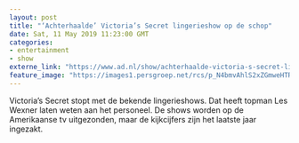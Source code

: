 ```yaml
---
layout: post
title: "‘Achterhaalde’ Victoria’s Secret lingerieshow op de schop"
date: Sat, 11 May 2019 11:23:00 GMT
categories: 
- entertainment 
- show 
externe_link: "https://www.ad.nl/show/achterhaalde-victoria-s-secret-lingerieshow-op-de-schop~ab5fb7f4/"
feature_image: "https://images1.persgroep.net/rcs/p_N4bmvAhlS2xZGmweHTRU_QRpc/diocontent/143223508/_fitwidth/400/?appId=21791a8992982cd8da851550a453bd7f&quality=0.7"
---
```


Victoria’s Secret stopt met de bekende lingerieshows. Dat heeft topman Les Wexner laten weten aan het personeel. De shows worden op de Amerikaanse tv uitgezonden, maar de kijkcijfers zijn het laatste jaar ingezakt.

